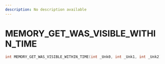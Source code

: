```yaml
---
description: No description available 
---
```


# MEMORY_GET_WAS_VISIBLE_WITHIN_TIME

```cpp
int MEMORY_GET_WAS_VISIBLE_WITHIN_TIME(int _Unk0, int _Unk1, int _Unk2);
```